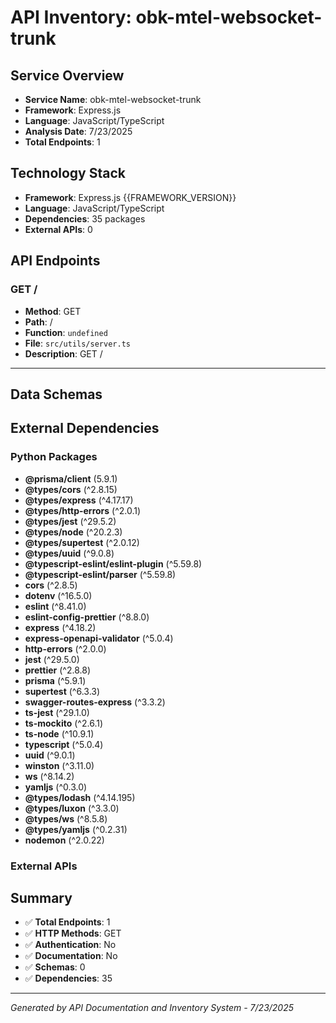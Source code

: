 # API Inventory: obk-mtel-websocket-trunk

## Service Overview

- **Service Name**: obk-mtel-websocket-trunk
- **Framework**: Express.js
- **Language**: JavaScript/TypeScript
- **Analysis Date**: 7/23/2025
- **Total Endpoints**: 1

## Technology Stack

- **Framework**: Express.js {{FRAMEWORK_VERSION}}
- **Language**: JavaScript/TypeScript
- **Dependencies**: 35 packages
- **External APIs**: 0

## API Endpoints

### GET /

- **Method**: GET
- **Path**: /
- **Function**: `undefined`
- **File**: `src/utils/server.ts`
- **Description**: GET /

---



## Data Schemas



## External Dependencies

### Python Packages
- **@prisma/client** (5.9.1)
- **@types/cors** (^2.8.15)
- **@types/express** (^4.17.17)
- **@types/http-errors** (^2.0.1)
- **@types/jest** (^29.5.2)
- **@types/node** (^20.2.3)
- **@types/supertest** (^2.0.12)
- **@types/uuid** (^9.0.8)
- **@typescript-eslint/eslint-plugin** (^5.59.8)
- **@typescript-eslint/parser** (^5.59.8)
- **cors** (^2.8.5)
- **dotenv** (^16.5.0)
- **eslint** (^8.41.0)
- **eslint-config-prettier** (^8.8.0)
- **express** (^4.18.2)
- **express-openapi-validator** (^5.0.4)
- **http-errors** (^2.0.0)
- **jest** (^29.5.0)
- **prettier** (^2.8.8)
- **prisma** (^5.9.1)
- **supertest** (^6.3.3)
- **swagger-routes-express** (^3.3.2)
- **ts-jest** (^29.1.0)
- **ts-mockito** (^2.6.1)
- **ts-node** (^10.9.1)
- **typescript** (^5.0.4)
- **uuid** (^9.0.1)
- **winston** (^3.11.0)
- **ws** (^8.14.2)
- **yamljs** (^0.3.0)
- **@types/lodash** (^4.14.195)
- **@types/luxon** (^3.3.0)
- **@types/ws** (^8.5.8)
- **@types/yamljs** (^0.2.31)
- **nodemon** (^2.0.22)


### External APIs


## Summary

- ✅ **Total Endpoints**: 1
- ✅ **HTTP Methods**: GET
- ✅ **Authentication**: No
- ✅ **Documentation**: No
- ✅ **Schemas**: 0
- ✅ **Dependencies**: 35

---

*Generated by API Documentation and Inventory System - 7/23/2025* 
